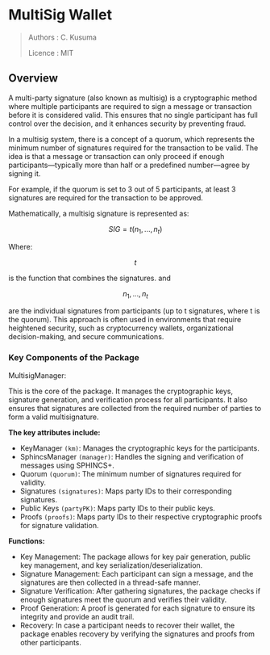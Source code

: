 # MultiSig Wallet
> Authors : C. Kusuma
> 
> Licence : MIT

## Overview
A multi-party signature (also known as multisig) is a cryptographic method where multiple participants are required to sign a message or transaction before it is considered valid. This ensures that no single participant has full control over the decision, and it enhances security by preventing fraud.

In a multisig system, there is a concept of a quorum, which represents the minimum number of signatures required for the transaction to be valid. The idea is that a message or transaction can only proceed if enough participants—typically more than half or a predefined number—agree by signing it.

For example, if the quorum is set to 3 out of 5 participants, at least 3 signatures are required for the transaction to be approved.

Mathematically, a multisig signature is represented as:

$$
SIG = t(n_1, ..., n_t)
$$

Where:

$$
t$$ 

is the function that combines the signatures. and 

$$
n_1, ..., n_t
$$ 

are the individual signatures from participants (up to t signatures, where t is the quorum).
This approach is often used in environments that require heightened security, such as cryptocurrency wallets, organizational decision-making, and secure communications.

### Key Components of the Package

MultisigManager: 

This is the core of the package. It manages the cryptographic keys, signature generation, and verification process for all participants. It also ensures that signatures are collected from the required number of parties to form a valid multisignature.

**The key attributes include:**

* KeyManager `(km)`: Manages the cryptographic keys for the participants.
* SphincsManager `(manager)`: Handles the signing and verification of messages using SPHINCS+.
* Quorum `(quorum)`: The minimum number of signatures required for validity.
* Signatures `(signatures)`: Maps party IDs to their corresponding signatures.
* Public Keys `(partyPK)`: Maps party IDs to their public keys.
* Proofs `(proofs)`: Maps party IDs to their respective cryptographic proofs for signature validation.

**Functions:**

* Key Management: The package allows for key pair generation, public key management, and key serialization/deserialization.
* Signature Management: Each participant can sign a message, and the signatures are then collected in a thread-safe manner.
* Signature Verification: After gathering signatures, the package checks if enough signatures meet the quorum and verifies their validity.
* Proof Generation: A proof is generated for each signature to ensure its integrity and provide an audit trail.
* Recovery: In case a participant needs to recover their wallet, the package enables recovery by verifying the signatures and proofs from other participants.

